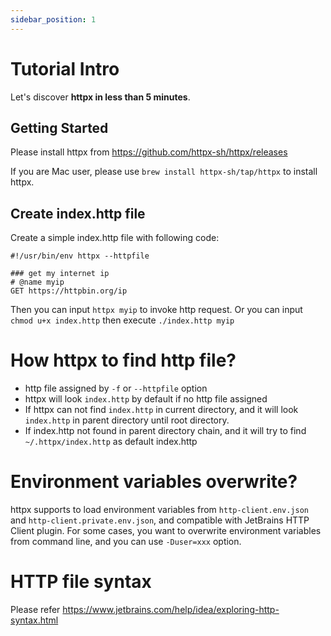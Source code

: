 ```yaml
---
sidebar_position: 1
---
```


# Tutorial Intro

Let's discover **httpx in less than 5 minutes**.

## Getting Started

Please install httpx from https://github.com/httpx-sh/httpx/releases

If you are Mac user, please use `brew install httpx-sh/tap/httpx` to install httpx.

## Create index.http file

Create a simple index.http file with following code:

```
#!/usr/bin/env httpx --httpfile

### get my internet ip
# @name myip
GET https://httpbin.org/ip

```

Then you can input `httpx myip` to invoke http request. Or you can input `chmod u+x index.http` then execute `./index.http myip`

# How httpx to find http file?

* http file assigned by `-f` or `--httpfile` option
* httpx will look `index.http` by default if no http file assigned
* If httpx can not find `index.http` in current directory, and it will look `index.http` in parent directory until root directory.
* If index.http not found in parent directory chain, and it will try to find `~/.httpx/index.http` as default index.http

# Environment variables overwrite?

httpx supports to load environment variables from `http-client.env.json` and `http-client.private.env.json`, and compatible with JetBrains HTTP Client plugin.
For some cases, you want to overwrite environment variables from command line, and you can use `-Duser=xxx` option.

# HTTP file syntax

Please refer https://www.jetbrains.com/help/idea/exploring-http-syntax.html
